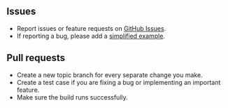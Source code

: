 ## Issues

- Report issues or feature requests on [GitHub Issues](https://github.com/DerekErb/js-cookie/issues).
- If reporting a bug, please add a [simplified example](http://sscce.org/).

## Pull requests

- Create a new topic branch for every separate change you make.
- Create a test case if you are fixing a bug or implementing an important feature.
- Make sure the build runs successfully.
